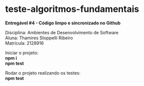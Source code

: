 # teste-algoritmos-fundamentais
<b>Entregável #4 - Código limpo e sincronizado no Github</b>

Disciplina: Ambientes de Desenvolvimento de Software<br>
Aluna: Thamires Stoppelli Ribeiro<br>
Matrícula: 2128916<br>

Iniciar o projeto:<br>
<b>npm i</b><br>
<b>npm test</b><br>

Rodar o projeto realizando os testes:<br>
<b>npm test</b>
